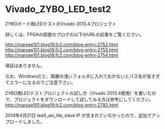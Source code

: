 Vivado_ZYBO_LED_test2
=====================

ZYBOボード用LEDテストのVivado 2013.4プロジェクト

詳しくは、FPGAの部屋のブログの以下のURLの記事をご覧ください。

http://marsee101.blog19.fc2.com/blog-entry-2752.html http://marsee101.blog19.fc2.com/blog-entry-2753.html http://marsee101.blog19.fc2.com/blog-entry-2754.html

保証はありません。

なお、Windowsだと、階層の浅いフォルダに入れておかないとパス名が長すぎてエラーになるのでご注意下さい。

ZYBO用LEDテストプロジェクトの試し方（Vivado 2013.4使用）を書いたので、プロジェクトをダウンロードして試してみる方は参考にしてください。 http://marsee101.blog19.fc2.com/blog-entry-2792.html

2014年4月21日
led4_axi_lite_slave IP が含まれていなかったので、追加でアップロードしました。

